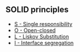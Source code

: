 ## SOLID principles

* [S - Single responsibility](/S/README.md)
* [O - Open-closed](/O/README.md)
* [L - Liskov Substitution](/L/README.md)
* [I - Interface segregation](/I/README.md)
